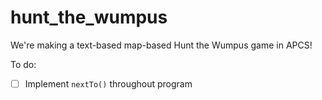 # hunt_the_wumpus

We're making a text-based map-based Hunt the Wumpus game in APCS!

To do:
- [ ] Implement `nextTo()`  throughout program
